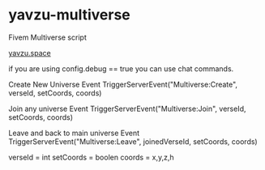 # yavzu-multiverse
Fivem Multiverse script

[yavzu.space](https://yavzu.space/)

if you are using config.debug == true you can use chat commands.

Create New Universe Event
TriggerServerEvent("Multiverse:Create", verseId, setCoords, coords)

Join any universe Event
TriggerServerEvent("Multiverse:Join", verseId, setCoords, coords)

Leave and back to main universe Event
TriggerServerEvent("Multiverse:Leave", joinedVerseId, setCoords, coords)

verseId = int
setCoords = boolen
coords = x,y,z,h


